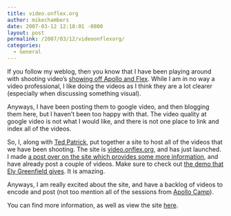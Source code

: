 ```yaml
---
title: video.onflex.org
author: mikechambers
date: 2007-03-12 12:18:01 -0800
layout: post
permalink: /2007/03/12/videoonflexorg/
categories:
  - General
---
```



If you follow my weblog, then you know that I have been playing around with shooting video&#8217;s [showing off Apollo and Flex][1]. While I am in no way a video professional, I like doing the videos as I think they are a lot clearer (especially when discussing something visual).

Anyways, I have been posting them to google video, and then blogging them here, but I haven&#8217;t been too happy with that. The video quality at google video is not what I would like, and there is not one place to link and index all of the videos.

So, I, along with [Ted Patrick][2], put together a site to host all of the videos that we have been shooting. The site is [video.onflex.org][3], and has just launched. I made [a post over on the site which provides some more information][4], and have already post a couple of videos. Make sure to check out [the demo that Ely Greenfield gives][5]. It is amazing.

Anyways, I am really excited about the site, and have a backlog of videos to encode and post (not too mention all of the sessions from [Apollo Camp][6]).

You can find more information, as well as view the site [here][7].

 [1]: http://weblogs.macromedia.com/mesh/archives/2006/12/video_christian.html
 [2]: http://www.onflex.org
 [3]: http://video.onflex.org
 [4]: http://video.onflex.org/2007/03/11/welcome-to-videoonflexorg/
 [5]: http://video.onflex.org/2007/03/11/ely-greenfield-shows-his-flexbook-component/
 [6]: http://apollocamp.eventbrite.com
 [7]: http://video.onflex.org/